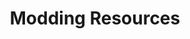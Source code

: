 ---
title: "Modding Resources"
weight: 5
type: docs
description: >
  Modular tutorials for various steps in modding Skyrim.
---